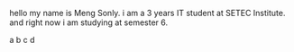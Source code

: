hello my name is Meng Sonly. i am a 3 years IT student at SETEC Institute.
and right now i am studying at semester 6.

<!-- copyright by who -->

a
b
c
d
